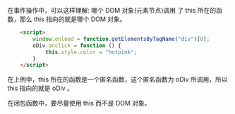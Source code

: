
在事件操作中，可以这样理解: 哪个 DOM 对象(元素节点)调用 了 this 所在的函数，那么 this 指向的就是哪个 DOM 对象。

```html
    <script>
        window.onload = function.getElementsByTagName("div")[0];
        oDiv.onclick = function () {
            this.style.color = "hotpink";
        }
    </script>
```
在上例中，this 所在的函数是一个匿名函数，这个匿名函数为 oDiv 所调用，所以 this 指向的就是 oDiv 。

在闭包函数中，要尽量使用 this 而不是 DOM 对象。
